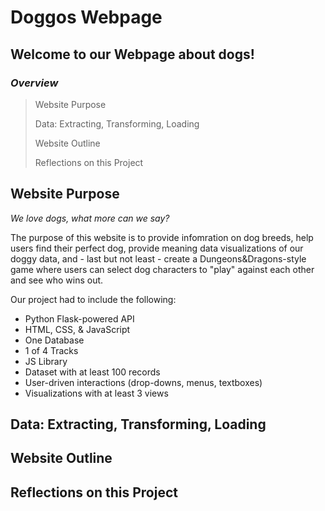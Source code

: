 # Doggos Webpage

## Welcome to our Webpage about dogs!

### *Overview* 
> Website Purpose <p>
> Data: Extracting, Transforming, Loading <p>
> Website Outline <p>
> Reflections on this Project <p>

## Website Purpose
*We love dogs, what more can we say?*  <p>
The purpose of this website is to provide infomration on dog breeds, help users find their perfect dog, provide meaning data visualizations of our doggy data, and - last but not least - create a Dungeons&Dragons-style game where users can select dog characters to "play" against each other and see who wins out.  <p>  <p>
Our project had to include the following:
* Python Flask-powered API 
* HTML, CSS, & JavaScript
* One Database
* 1 of 4 Tracks
* JS Library
* Dataset with at least 100 records
* User-driven interactions (drop-downs, menus, textboxes)
* Visualizations with at least 3 views

  
## Data: Extracting, Transforming, Loading

## Website Outline

## Reflections on this Project
